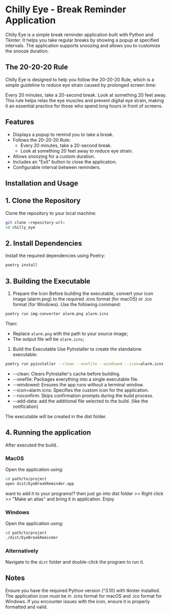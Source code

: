 # Chilly Eye - Break Reminder Application

Chilly Eye is a simple break reminder application built with Python and Tkinter. It helps you take regular breaks by showing a popup at specified intervals. The application supports snoozing and allows you to customize the snooze duration.

## The 20-20-20 Rule

Chilly Eye is designed to help you follow the 20-20-20 Rule, which is a simple guideline to reduce eye strain caused by prolonged screen time:

Every 20 minutes, take a 20-second break.
Look at something 20 feet away.
This rule helps relax the eye muscles and prevent digital eye strain, making it an essential practice for those who spend long hours in front of screens.

## Features

- Displays a popup to remind you to take a break.
- Follows the 20-20-20 Rule:
  - Every 20 minutes, take a 20-second break.
  - Look at something 20 feet away to reduce eye strain.
- Allows snoozing for a custom duration.
- Includes an "Exit" button to close the application.
- Configurable interval between reminders.

## Installation and Usage

## 1. Clone the Repository

Clone the repository to your local machine:

```bash
git clone <repository-url>
cd chilly_eye
```

## 2. Install Dependencies

Install the required dependencies using Poetry:

```bash
poetry install
```

## 3. Building the Executable

1. Prepare the Icon
Before building the executable, convert your icon image (alarm.png) to the required .icns format (for macOS) or .ico format (for Windows). Use the following command:

```bash
poetry run img-converter alarm.png alarm.icns
```

Then:
- Replace `alarm.png` with the path to your source image;
- The output file will be `alarm.icns`;

1. Build the Executable
Use PyInstaller to create the standalone executable:

```bash
poetry run pyinstaller --clean --onefile --windowed --icon=alarm.icns --add-data "notification.mp3:." chilly_eye/main.py --name "EyeBreakReminder" --noconfirm
```

- --clean: Clears PyInstaller's cache before building.
- --onefile: Packages everything into a single executable file.
- --windowed: Ensures the app runs without a terminal window.
- --icon=alarm.icns: Specifies the custom icon for the application.
- --noconfirm: Skips confirmation prompts during the build process.
- --add-data: add the additional file selected to the build. (like the notification)

The executable will be created in the dist folder.

## 4. Running the application

After executed the build..

### MacOS

Open the application using:

```bash
cd path/to/project
open dist/EyeBreakReminder.app
```

want to add it to your programs!? then just go into dist folder >> Right click >> "Make an alias" and bring it in application. Enjoy

### Windows

Open the application using:

```bash
cd path/to/project
./dist/EyeBreakReminder
```

### Alternatively

Navigate to the `dist` folder and double-click the program to run it.

## Notes

Ensure you have the required Python version (^3.10) with tkinter installed.
The application icon must be in .icns format for macOS and .ico format for Windows.
If you encounter issues with the icon, ensure it is properly formatted and valid.
